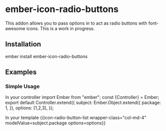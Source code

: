# ember-icon-radio-buttons
This addon allows you to pass options in to act as radio buttons with font-awesome icons. This is a work in progress.

## Installation
ember install ember-icon-radio-buttons


## Examples

### Simple Usage


In your controller
import Ember from "ember";
const {Controller} = Ember;
export default Controller.extend({
	subject: Ember.Object.extend({
		package: 1,
	}),
	options: [1,2,3],
});

In your template
{{icon-radio-button-list 
wrapper-class="col-md-4"
	modelValue=subject.package
	options=options}}

